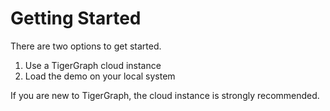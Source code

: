 # Getting Started

There are two options to get started.

1. Use a TigerGraph cloud instance
2. Load the demo on your local system

If you are new to TigerGraph, the cloud instance is strongly recommended.

